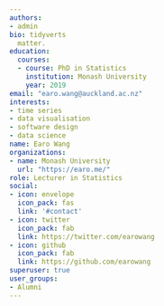 ```yaml
---
authors:
- admin
bio: tidyverts
  matter.
education:
  courses:
  - course: PhD in Statistics
    institution: Monash University
    year: 2019
email: "earo.wang@auckland.ac.nz"
interests:
- time series
- data visualisation
- software design
- data science
name: Earo Wang
organizations:
- name: Monash University
  url: "https://earo.me/"
role: Lecturer in Statistics
social:
- icon: envelope
  icon_pack: fas
  link: '#contact'
- icon: twitter
  icon_pack: fab
  link: https://twitter.com/earowang
- icon: github
  icon_pack: fab
  link: https://github.com/earowang
superuser: true
user_groups:
- Alumni
---
```



